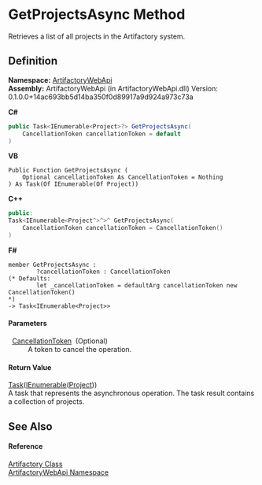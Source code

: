 # GetProjectsAsync Method


Retrieves a list of all projects in the Artifactory system.



## Definition
**Namespace:** <a href="75b20af6-7197-02a5-e38f-f7b15eac4732">ArtifactoryWebApi</a>  
**Assembly:** ArtifactoryWebApi (in ArtifactoryWebApi.dll) Version: 0.1.0.0+14ac693bb5d14ba350f0d89917a9d924a973c73a

**C#**
``` C#
public Task<IEnumerable<Project>?> GetProjectsAsync(
	CancellationToken cancellationToken = default
)
```
**VB**
``` VB
Public Function GetProjectsAsync ( 
	Optional cancellationToken As CancellationToken = Nothing
) As Task(Of IEnumerable(Of Project))
```
**C++**
``` C++
public:
Task<IEnumerable<Project^>^>^ GetProjectsAsync(
	CancellationToken cancellationToken = CancellationToken()
)
```
**F#**
``` F#
member GetProjectsAsync : 
        ?cancellationToken : CancellationToken 
(* Defaults:
        let _cancellationToken = defaultArg cancellationToken new CancellationToken()
*)
-> Task<IEnumerable<Project>> 
```



#### Parameters
<dl><dt>  <a href="https://learn.microsoft.com/dotnet/api/system.threading.cancellationtoken" target="_blank" rel="noopener noreferrer">CancellationToken</a>  (Optional)</dt><dd>A token to cancel the operation.</dd></dl>

#### Return Value
<a href="https://learn.microsoft.com/dotnet/api/system.threading.tasks.task-1" target="_blank" rel="noopener noreferrer">Task</a>(<a href="https://learn.microsoft.com/dotnet/api/system.collections.generic.ienumerable-1" target="_blank" rel="noopener noreferrer">IEnumerable</a>(<a href="280399b3-78c4-4653-9828-07e8d0759b57">Project</a>))  
A task that represents the asynchronous operation. The task result contains a collection of projects.

## See Also


#### Reference
<a href="214800f8-17f4-d8c7-736d-e57a039a6686">Artifactory Class</a>  
<a href="75b20af6-7197-02a5-e38f-f7b15eac4732">ArtifactoryWebApi Namespace</a>  
